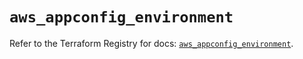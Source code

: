 # `aws_appconfig_environment`

Refer to the Terraform Registry for docs: [`aws_appconfig_environment`](https://registry.terraform.io/providers/hashicorp/aws/5.90.0/docs/resources/appconfig_environment).
